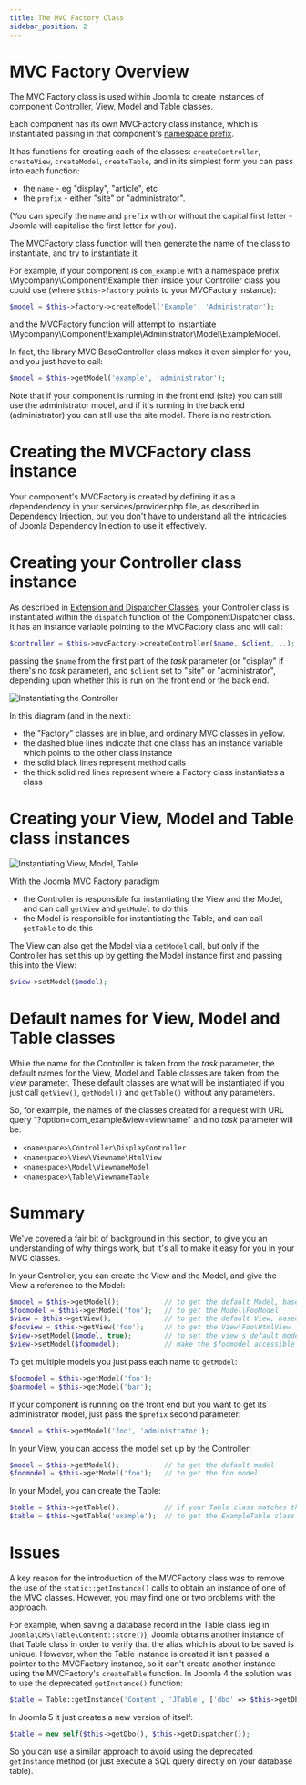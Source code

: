 ```yaml
---
title: The MVC Factory Class
sidebar_position: 2
---
```

# MVC Factory Overview
The MVC Factory class is used within Joomla to create instances of component Controller, View, Model and Table classes. 

Each component has its own MVCFactory class instance, which is instantiated passing in that component's [namespace prefix](../../../general-concepts/namespaces/defining-your-namespace.md). 

It has functions for creating each of the classes: `createController`, `createView`, `createModel`, `createTable`, and in its simplest form you can pass into each function:
- the `name` - eg "display", "article", etc
- the `prefix` - either "site" or "administrator".

(You can specify the `name` and `prefix` with or without the capital first letter - Joomla will capitalise the first letter for you).

The MVCFactory class function will then generate the name of the class to instantiate, and try to [instantiate it](../../../general-concepts/namespaces/finding-classes-with-psr4.md). 

For example, if your component is `com_example` with a namespace prefix \Mycompany\Component\Example then inside your Controller class you could use (where `$this->factory` points to your MVCFactory instance):
```php
$model = $this->factory->createModel('Example', 'Administrator');
```
and the MVCFactory function will attempt to instantiate \Mycompany\Component\Example\Administrator\Model\ExampleModel.

In fact, the library MVC BaseController class makes it even simpler for you, and you just have to call:
```php
$model = $this->getModel('example', 'administrator');
```
Note that if your component is running in the front end (site) you can still use the administrator model, and if it's running in the back end (administrator) you can still use the site model. There is no restriction. 

# Creating the MVCFactory class instance
Your component's MVCFactory is created by defining it as a dependendency in your services/provider.php file, as described in [Dependency Injection](../../../general-concepts/dependency-injection/index.md), but you don't have to understand all the intricacies of Joomla Dependency Injection to use it effectively.

# Creating your Controller class instance

As described in [Extension and Dispatcher Classes](../../../general-concepts/extension-and-dispatcher/index.md), your Controller class is instantiated within the `dispatch` function of the ComponentDispatcher class. It has an instance variable pointing to the MVCFactory class and will call:
```php
$controller = $this->mvcFactory->createController($name, $client, ..);
```
passing the `$name` from the first part of the *task* parameter (or "display" if there's no *task* parameter), and `$client` set to "site" or "administrator", depending upon whether this is run on the front end or the back end. 

![Instantiating the Controller](_assets/mvc-factory-controller.jpg "Instantiating the Controller")

In this diagram (and in the next):
- the "Factory" classes are in blue, and ordinary MVC classes in yellow.
- the dashed blue lines indicate that one class has an instance variable which points to the other class instance
- the solid black lines represent method calls
- the thick solid red lines represent where a Factory class instantiates a class

# Creating your View, Model and Table class instances

![Instantiating View, Model, Table](_assets/mvc-factory.jpg "Instantiating View, Model, Table")

With the Joomla MVC Factory paradigm
- the Controller is responsible for instantiating the View and the Model, and can call `getView` and `getModel` to do this
- the Model is responsible for instantiating the Table, and can call `getTable` to do this

The View can also get the Model via a `getModel` call, but only if the Controller has set this up by getting the Model instance first and passing this into the View:
```php
$view->setModel($model);
```

# Default names for View, Model and Table classes
While the name for the Controller is taken from the *task* parameter, the default names for the View, Model and Table classes are taken from the *view* parameter. These default classes are what will be instantiated if you just call `getView()`, `getModel()` and `getTable()` without any parameters. 

So, for example, the names of the classes created for a request with URL query "?option=com_example&view=viewname" and no *task* parameter will be:
- `<namespace>\Controller\DisplayController`
- `<namespace>\View\Viewname\HtmlView`
- `<namespace>\Model\ViewnameModel`
- `<namespace>\Table\ViewnameTable`

# Summary
We've covered a fair bit of background in this section, to give you an understanding of why things work, but it's all to make it easy for you in your MVC classes.

In your Controller, you can create the View and the Model, and give the View a reference to the Model:
```php
$model = $this->getModel();           // to get the default Model, based on the view= parameter
$foomodel = $this->getModel('foo');   // to get the Model\FooModel
$view = $this->getView();             // to get the default View, based on the view= parameter
$fooview = $this->getView('foo');     // to get the View\Foo\HtmlView
$view->setModel($model, true);        // to set the view's default model, accessible inside the view by $this->getModel()
$view->setModel($foomodel);           // make the $foomodel accessible to the view by $this->getModel('foo')
```
To get multiple models you just pass each name to `getModel`:
```php
$foomodel = $this->getModel('foo'); 
$barmodel = $this->getModel('bar');   
```
If your component is running on the front end but you want to get its administrator model, just pass the `$prefix` second parameter:
```php
$model = $this->getModel('foo', 'administrator');
```
In your View, you can access the model set up by the Controller:
```php
$model = $this->getModel();           // to get the default model
$foomodel = $this->getModel('foo');   // to get the foo model
```
In your Model, you can create the Table:
```php
$table = $this->getTable();           // if your Table class matches the view= parameter in the HTTP request
$table = $this->getTable('example');  // to get the ExampleTable class
```

# Issues
A key reason for the introduction of the MVCFactory class was to remove the use of the `static::getInstance()` calls to obtain an instance of one of the MVC classes. However, you may find one or two problems with the approach.

For example, when saving a database record in the Table class (eg in `Joomla\CMS\Table\Content::store()`), Joomla obtains another instance of that Table class in order to verify that the alias which is about to be saved is unique. However, when the Table instance is created it isn't passed a pointer to the MVCFactory instance, so it can't create another instance using the MVCFactory's `createTable` function. In Joomla 4 the solution was to use the deprecated `getInstance()` function:
```php
$table = Table::getInstance('Content', 'JTable', ['dbo' => $this->getDbo()]);
```
In Joomla 5 it just creates a new version of itself:
```php
$table = new self($this->getDbo(), $this->getDispatcher());
```
So you can use a similar approach to avoid using the deprecated `getInstance` method (or just execute a SQL query directly on your database table).
